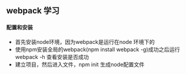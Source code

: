 ## webpack 学习


#### 配置和安装
* 首先安装node环境，因为webpack是运行在node 环境下的
* 使用npm安装全局的webpack(npm install webpack -g)成功之后运行 webpack -h 查看安装是否成功
* 建立项目，然后进入文件，npm init 生成node配置文件
